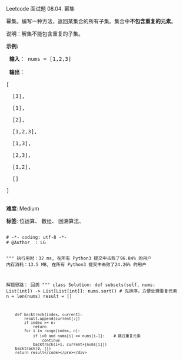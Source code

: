 Leetcode 面试题 08.04. 幂集
<p>幂集。编写一种方法，返回某集合的所有子集。集合中<strong>不包含重复的元素</strong>。</p>


<p>说明：解集不能包含重复的子集。</p>



<p><strong>示例:</strong></p>



<pre><strong> 输入</strong>： nums = [1,2,3]

<strong> 输出</strong>：

[

  [3],

&nbsp; [1],

&nbsp; [2],

&nbsp; [1,2,3],

&nbsp; [1,3],

&nbsp; [2,3],

&nbsp; [1,2],

&nbsp; []

]

</pre>





 **难度**: Medium



 **标签**: 位运算、 数组、 回溯算法、 





<div class="hcb_wrap">
<pre class="prism undefined-numbers lang-python" data-lang="Python"><code>
# -*- coding: utf-8 -*-
# @Author  : LG

"""
执行用时：32 ms, 在所有 Python3 提交中击败了96.84% 的用户
内存消耗：13.5 MB, 在所有 Python3 提交中击败了24.26% 的用户

解题思路：
    回溯
"""
class Solution:
    def subsets(self, nums: List[int]) -> List[List[int]]:
        nums.sort() # 先排序，方便处理重复元素
        n = len(nums)
        result = []

        def backtrack(index, current):
            result.append(current[:])
            if index >= n:
                return
            for i in range(index, n):
                if i>0 and nums[i] == nums[i-1]:    # 跳过重复元素
                    continue
                backtrack(i+1, current+[nums[i]])
        backtrack(0, [])
        return result</code></pre></div>
